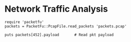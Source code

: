 # Network Traffic Analysis


```
require 'packetfu'
packets = PacketFu::PcapFile.read_packets 'packets.pcap'

puts packets[452].payload       # Read pkt payload
```